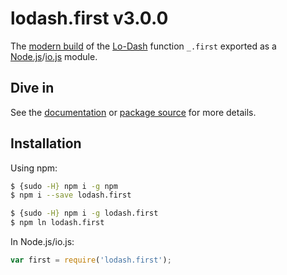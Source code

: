 # lodash.first v3.0.0

The [modern build](https://github.com/lodash/lodash/wiki/Build-Differences) of the [Lo-Dash](https://lodash.com/) function `_.first` exported as a [Node.js](http://nodejs.org/)/[io.js](https://iojs.org/) module.

## Dive in

See the [documentation](https://lodash.com/docs#first) or [package source](https://github.com/lodash/lodash/blob/3.0.0-npm-packages/lodash.first/index.js) for more details.

## Installation

Using npm:

```bash
$ {sudo -H} npm i -g npm
$ npm i --save lodash.first

$ {sudo -H} npm i -g lodash.first
$ npm ln lodash.first
```

In Node.js/io.js:

```js
var first = require('lodash.first');
```
